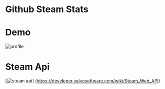 # Github Steam Stats

# Demo

![profile](https://steamcdn-a.akamaihd.net/steamcommunity/public/images/avatars/15/159cfd1208afe5b0ef027b4e29606d1d760148d1_full.jpg)
# Steam Api
[![steam api](https://upload.wikimedia.org/wikipedia/commons/thumb/a/ae/Steam_logo.svg/320px-Steam_logo.svg.png)] (https://developer.valvesoftware.com/wiki/Steam_Web_API)
